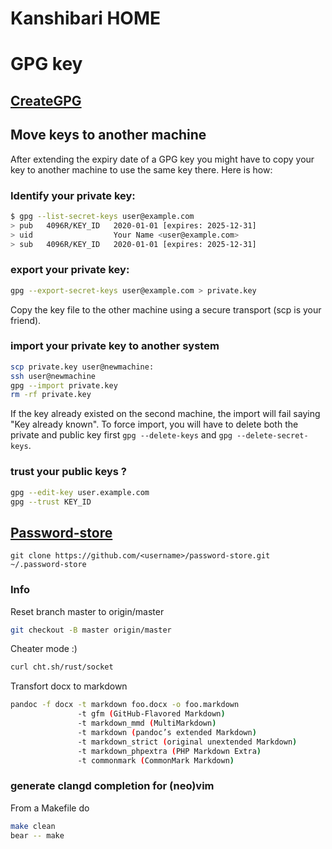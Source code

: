 # Kanshibari HOME

# GPG key

## [CreateGPG](https://medium.com/@tomferon/sharing-passwords-with-git-gpg-and-pass-628c2db2a9de)

## Move keys to another machine

After extending the expiry date of a GPG key you might have to copy your key to
another machine to use the same key there. Here is how:

### Identify your private key:

```sh
$ gpg --list-secret-keys user@example.com
> pub   4096R/KEY_ID   2020-01-01 [expires: 2025-12-31]
> uid                  Your Name <user@example.com>
> sub   4096R/KEY_ID   2020-01-01 [expires: 2025-12-31]
```

### export your private key:

```sh
gpg --export-secret-keys user@example.com > private.key
```

Copy the key file to the other machine using a secure transport (scp is your friend).

### import your private key to another system

```sh
scp private.key user@newmachine:
ssh user@newmachine
gpg --import private.key
rm -rf private.key
```

If the key already existed on the second machine, the import will fail saying
"Key already known". To force import, you will have to delete both the private
and public key first `gpg --delete-keys` and `gpg --delete-secret-keys`.


### trust your public keys ?

```sh
gpg --edit-key user.example.com
gpg --trust KEY_ID
```

## [Password-store](https://www.passwordstore.org/)

```
git clone https://github.com/<username>/password-store.git ~/.password-store
```

### Info

Reset branch master to origin/master

```sh
git checkout -B master origin/master
```

Cheater mode :)

```sh
curl cht.sh/rust/socket
```

Transfort docx to markdown

```sh
pandoc -f docx -t markdown foo.docx -o foo.markdown
               -t gfm (GitHub-Flavored Markdown)
               -t markdown_mmd (MultiMarkdown)
               -t markdown (pandoc’s extended Markdown)
               -t markdown_strict (original unextended Markdown)
               -t markdown_phpextra (PHP Markdown Extra)
               -t commonmark (CommonMark Markdown)
```


### generate clangd completion for (neo)vim

From a Makefile do

```sh
make clean
bear -- make
```
